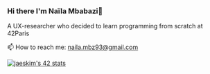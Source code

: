 ### Hi there I'm Naïla Mbabazi👋

A UX-researcher who decided to learn programming from scratch at 42Paris

📫 How to reach me: naila.mbz93@gmail.com 

[![jaeskim's 42 stats](https://badge42.herokuapp.com/api/stats/nmbabazi)](https://github.com/JaeSeoKim/badge42)
